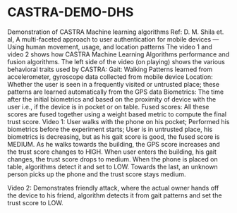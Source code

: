 # CASTRA-DEMO-DHS
Demonstration of CASTRA Machine learning algorithms 
Ref: D. M. Shila et. al, A multi-faceted approach to user authentication for mobile devices — Using human movement, usage, and location patterns
The video 1 and video 2 shows how CASTRA Machine Learning Algorithms performance and fusion algorithms.
        The left side of the video (on playing) shows the various behavioral traits used by CASTRA:
         Gait: Walking Patterns learned from accelerometer, gyroscope data collected from mobile device 
         Location: Whether the user is seen in a frequently visited or untrusted place; these patterns are learned automatically from the           GPS data
         Biometrics: The time after the initial biometrics and based on the proximity of device with the user i.e., if the device is in            pocket or on table. 
         Fused scores: All these scores are fused together using a weight based metric to compute the final trust score. 
Video 1: User walks with the phone on his pocket; Performed his biometrics before the experiment starts; 
         User is in untrusted place, his biometrics is decreasing, but as his gait score is good, the fused score is MEDIUM. As he walks            towards the building, the GPS score increases and the trust score changes to HIGH. When user enters the building, his gait                changes, the trust score drops to medium. When the phone is placed on table, algorithms detect it and set to LOW. Towards the              last, an unknown person picks up the phone and the trust score stays medium.  
               
Video 2: Demonstrates friendly attack, where the actual owner hands off the device to his friend, algorithm detects it from gait patterns and set the trust score to LOW.        
         
         
